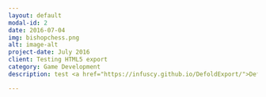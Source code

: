 ```yaml
---
layout: default
modal-id: 2
date: 2016-07-04
img: bishopchess.png
alt: image-alt
project-date: July 2016
client: Testing HTML5 export
category: Game Development
description: test <a href="https://infuscy.github.io/DefoldExport/">Defold</a>    <a href="https://infuscy.github.io/export/">Unity</a>    <a href="https://infuscy.github.io/GMExport/">GameMaker Studio</a>

---
```


